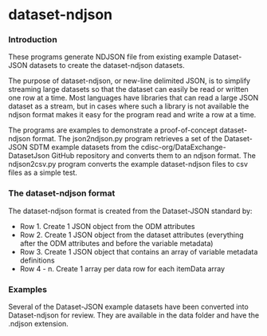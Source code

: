 # dataset-ndjson

### Introduction
These programs generate NDJSON file from existing example Dataset-JSON datasets to create the dataset-ndjson datasets.

The purpose of dataset-ndjson, or new-line delimited JSON, is to simplify streaming large datasets so that the dataset
can easily be read or written one row at a time. Most languages have libraries that can read a large
JSON dataset as a stream, but in cases where such a library is not available the ndjson format makes
it easy for the program read and write a row at a time.

The programs are examples to demonstrate a proof-of-concept dataset-ndjson format. The 
json2ndjson.py program retrieves a set of the Dataset-JSON SDTM example datasets from the
cdisc-org/DataExchange-DatasetJson GitHub repository and converts them to an ndjson format.
The ndjson2csv.py program converts the example dataset-ndjson files to csv files as a
simple test.

### The dataset-ndjson format

The dataset-ndjson format is created from the Dataset-JSON standard by:
* Row 1. Create 1 JSON object from the ODM attributes
* Row 2. Create 1 JSON object from the dataset attributes (everything after the ODM attributes and before the variable metadata)
* Row 3. Create 1 JSON object that contains an array of variable metadata definitions
* Row 4 - n. Create 1 array per data row for each itemData array

### Examples

Several of the Dataset-JSON example datasets have been converted into Dataset-ndjson for review. 
They are available in the data folder and have the .ndjson extension.


